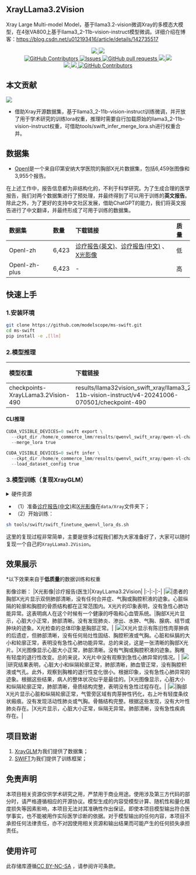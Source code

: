 ## XrayLLama3.2Vision

Xray Large Multi-model Model，基于llama3.2-vision微调Xray的多模态大模型，在4张VA800上基于llama3_2-11b-vision-instruct模型微调。详细介绍在博客：https://blog.csdn.net/u012193416/article/details/142735517  

 <p align="center">
      <a href='https://github.com/leeguandong/XrayLLama3.2Vision'>
            <img src='https://img.shields.io/badge/Project-Page-Green'>
      </a>
      <a href='https://github.com/leeguandong/XrayLLama3.2Vision'>
            <img src='https://img.shields.io/badge/Paper-Arxiv-red'>
      </a>
      </br>
      <a href="https://github.com/leeguandong/XrayLLama3.2Vision/graphs/contributors">
        <img alt="GitHub Contributors" src="https://img.shields.io/github/contributors/leeguandong/XrayLLama3.2Vision" />
      </a>
      <a href="https://github.com/leeguandong/XrayLLama3.2Vision/issues">
        <img alt="Issues" src="https://img.shields.io/github/issues/leeguandong/XrayLLama3.2Vision?color=0088ff" />
      </a>
      <a href="https://github.com/leeguandong/XrayLLama3.2Vision/pulls">
        <img alt="GitHub pull requests" src="https://img.shields.io/github/issues-pr/leeguandong/XrayLLama3.2Vision?color=0088ff" />
      </a>
      <a href=href="https://github.com/leeguandong/XrayLLama3.2Vision/stargazers">
        <img src="https://img.shields.io/github/stars/leeguandong/XrayLLama3.2Vision?color=ccf">
      </a>
      <a href=href="https://github.com/leeguandong/XrayLLama3.2Vision">
        <img src="https://img.shields.io/github/repo-size/leeguandong/XrayLLama3.2Vision.svg?style=flat-square">
      </a>
      </br>
      <a href=href="https://github.com/leeguandong/XrayLLama3.2Vision">
        <img src="https://visitor-badge.laobi.icu/badge?page_id=https://github.com/leeguandong/XrayLLama3.2Vision">
      </a>
      <a href=href="https://github.com/leeguandong/XrayLLama3.2Vision">
        <img src="https://img.shields.io/github/last-commit/leeguandong/XrayLLama3.2Vision">
      </a>
      <a href="https://github.com/leeguandong/XrayLLama3.2Vision/blob/main/LICENSE">
        <img alt="GitHub Contributors" src="https://img.shields.io/badge/License-CC%20BY--NC--SA%204.0-lightgrey.svg" />
      </a>
  </p>

## 本文贡献

![](./doc/xrayllama32vision.png)

- 借助Xray开源数据集，基于llama3_2-11b-vision-instruct训练微调，并开放了用于学术研究的训练lora权重，推理时需要自行加载原始的llama3_2-11b-vision-instruct权重，可借助tools/swift_infer_merge_lora.sh进行权重合并。
## 数据集

- [OpenI](https://openi.nlm.nih.gov/faq#collection)是一个来自印第安纳大学医院的胸部X光片数据集，包括6,459张图像和3,955个报告。

在上述工作中，报告信息都为非结构化的，不利于科学研究。为了生成合理的医学报告，我们对两个数据集进行了预处理，并最终得到了可以用于训练的**英文报告**。除此之外，为了更好的支持中文社区发展，借助ChatGPT的能力，我们将英文报告进行了中文翻译，并最终形成了可用于训练的数据集。

|数据集|数量|下载链接|质量|
|:-|:-|:-|:-|
|OpenI-zh|6,423|[诊疗报告(英文)](./data/openi-en.json)、[诊疗报告(中文)](./data/Xray/openi-zh.json) 、[X光影像](https://pan.baidu.com/s/13GBsDMKf6xBZBSHpoWH_EA?pwd=k9sh)|低|
|OpenI-zh-plus|6,423|-|高|

## 快速上手

### 1.安装环境
```bash
git clone https://github.com/modelscope/ms-swift.git
cd ms-swift
pip install -e .[llm]
```
### 2.模型推理

|模型权重|下载链接|质量|微调方法|
|:-|:-|:-|:-|
|checkpoints-XrayLLama3.2Vision-490|results/llama32vision_swift_xray/llama3_2-11b-vision-instruct/v4-20241006-070501/checkpoint-490|低|LoRA|

#### CLI推理

```python
CUDA_VISIBLE_DEVICES=0 swift export \
  --ckpt_dir /home/e_commerce_lmm/results/qwenvl_swift_xray/qwen-vl-chat/v1-20240505-042908/checkpoint-990/ \
  --merge_lora true

CUDA_VISIBLE_DEVICES=0 swift infer \
  --ckpt_dir /home/e_commerce_lmm/results/qwenvl_swift_xray/qwen-vl-chat/v1-20240505-042908/checkpoint-990-merged \
  --load_dataset_config true
```
### 3.模型训练（复现XrayGLM）

<details>
  <summary>硬件资源</summary>
  <p>* 实验在A800 (4X, 80GB)上进行</p>
</details>


- （1）准备[诊疗报告(中文)](./data/openai-zh-swift-qwenvl-prompt.json)和[X光影像](https://pan.baidu.com/s/13GBsDMKf6xBZBSHpoWH_EA?pwd=k9sh)在`data/Xray`文件夹下；
- （2）开始训练：

```bash
sh tools/swift/swift_finetune_qwenvl_lora_ds.sh
```
这里的复现过程非常简单，主要是很多过程我们都为大家准备好了，大家可以随时复现一个自己的`XrayLLama3.2Vision`。

## 效果展示

*以下效果来自于**低质量**的数据训练和权重

影像诊断：
|X光影像|诊疗报告(医生)|XrayLLama3.2Vision|
|:-|:-|:-|
|![](./data/test/xray/1425_2.png)|患者的胸部X光片显示双侧肺部清晰，没有任何合并症、气胸或胸腔积液的迹象。心脏纵隔的轮廓和胸腔的骨质结构都在正常范围内。X光片的印象表明，没有急性心肺功能异常。这表明病人在这个时候有一个健康的呼吸和心血管系统。|胸部X光片显示，心脏大小正常，肺部清晰。没有发现肺炎、渗出、水肿、气胸、腺病、结节或肿块的迹象。X光检查的总体印象是胸部正常。|
|![](./data/test/xray/2808_1.png)|X光片显示有陈旧性肉芽肿病的后遗症，但肺部清晰，没有任何局灶性固结、胸腔积液或气胸。心脏和纵膈的大小和轮廓正常，表明没有急性心肺功能异常。总的来说，这是一张清晰的胸部X光片。|X光图像显示心脏大小正常，肺部清晰。没有气胸或胸腔积液的迹象。胸椎有轻度的退行性改变。总的来说，X光片中没有观察到急性心肺异常的情况。|
|![](./data/test/xray/348_2.png)|研究结果表明，心脏大小和纵隔轮廓正常，肺部清晰，肺血管正常，没有胸腔积液或气孔。此外，观察到胸椎的退行性变化很小。根据印象，没有急性心肺异常的迹象。根据这些结果，病人的整体状况似乎是最佳的。|X光图像显示，心脏大小和纵隔轮廓正常，肺部清晰，骨质结构完整，表明没有急性过程存在。|
|![](./data/test/xray/1785_2.png)|胸部X光片显示心脏和纵隔轮廓正常，气管旁区域有肉芽肿性钙化，右上叶有轻度条纹状瘢痕。没有发现活动性肺炎或气胸。骨骼结构完整。根据这些发现，没有大叶性肺炎存在。|X光片显示，心脏大小正常，纵隔无异常。肺部清晰，没有急性疾病存在。|

## 项目致谢

1. [XrayGLM](https://github.com/THUDM/VisualGLM-6B)为我们提供了数据集；
1. [SWIFT](https://github.com/modelscope/swift)为我们提供了训练框架；

## 免责声明

本项目相关资源仅供学术研究之用，严禁用于商业用途。使用涉及第三方代码的部分时，请严格遵循相应的开源协议。模型生成的内容受模型计算、随机性和量化精度损失等因素影响，本项目无法对其准确性作出保证。即使本项目模型输出符合医学事实，也不能被用作实际医学诊断的依据。对于模型输出的任何内容，本项目不承担任何法律责任，亦不对因使用相关资源和输出结果而可能产生的任何损失承担责任。

## 使用许可

此存储库遵循[CC BY-NC-SA](https://creativecommons.org/licenses/by-nc-sa/4.0/) ，请参阅许可条款。

